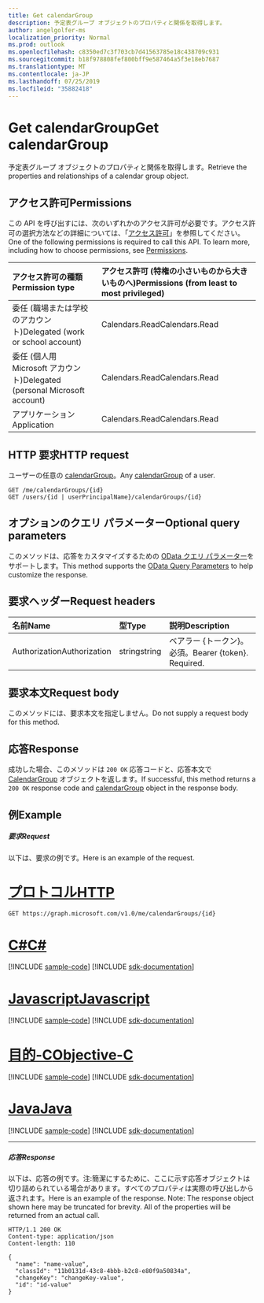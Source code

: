 ```yaml
---
title: Get calendarGroup
description: 予定表グループ オブジェクトのプロパティと関係を取得します。
author: angelgolfer-ms
localization_priority: Normal
ms.prod: outlook
ms.openlocfilehash: c8350ed7c3f703cb7d41563785e18c438709c931
ms.sourcegitcommit: b18f978808fef800bff9e587464a5f3e18eb7687
ms.translationtype: MT
ms.contentlocale: ja-JP
ms.lasthandoff: 07/25/2019
ms.locfileid: "35882418"
---
```

# <a name="get-calendargroup"></a><span data-ttu-id="f2019-103">Get calendarGroup</span><span class="sxs-lookup"><span data-stu-id="f2019-103">Get calendarGroup</span></span>

<span data-ttu-id="f2019-104">予定表グループ オブジェクトのプロパティと関係を取得します。</span><span class="sxs-lookup"><span data-stu-id="f2019-104">Retrieve the properties and relationships of a calendar group object.</span></span>

## <a name="permissions"></a><span data-ttu-id="f2019-105">アクセス許可</span><span class="sxs-lookup"><span data-stu-id="f2019-105">Permissions</span></span>

<span data-ttu-id="f2019-p101">この API を呼び出すには、次のいずれかのアクセス許可が必要です。アクセス許可の選択方法などの詳細については、「[アクセス許可](/graph/permissions-reference)」を参照してください。</span><span class="sxs-lookup"><span data-stu-id="f2019-p101">One of the following permissions is required to call this API. To learn more, including how to choose permissions, see [Permissions](/graph/permissions-reference).</span></span>

| <span data-ttu-id="f2019-108">アクセス許可の種類</span><span class="sxs-lookup"><span data-stu-id="f2019-108">Permission type</span></span>                        | <span data-ttu-id="f2019-109">アクセス許可 (特権の小さいものから大きいものへ)</span><span class="sxs-lookup"><span data-stu-id="f2019-109">Permissions (from least to most privileged)</span></span> |
| :------------------------------------- | :------------------------------------------ |
| <span data-ttu-id="f2019-110">委任 (職場または学校のアカウント)</span><span class="sxs-lookup"><span data-stu-id="f2019-110">Delegated (work or school account)</span></span>     | <span data-ttu-id="f2019-111">Calendars.Read</span><span class="sxs-lookup"><span data-stu-id="f2019-111">Calendars.Read</span></span>                              |
| <span data-ttu-id="f2019-112">委任 (個人用 Microsoft アカウント)</span><span class="sxs-lookup"><span data-stu-id="f2019-112">Delegated (personal Microsoft account)</span></span> | <span data-ttu-id="f2019-113">Calendars.Read</span><span class="sxs-lookup"><span data-stu-id="f2019-113">Calendars.Read</span></span>                              |
| <span data-ttu-id="f2019-114">アプリケーション</span><span class="sxs-lookup"><span data-stu-id="f2019-114">Application</span></span>                            | <span data-ttu-id="f2019-115">Calendars.Read</span><span class="sxs-lookup"><span data-stu-id="f2019-115">Calendars.Read</span></span>                              |

## <a name="http-request"></a><span data-ttu-id="f2019-116">HTTP 要求</span><span class="sxs-lookup"><span data-stu-id="f2019-116">HTTP request</span></span>

<!-- { "blockType": "ignored" } -->

<span data-ttu-id="f2019-117">ユーザーの任意の [calendarGroup](../resources/calendargroup.md)。</span><span class="sxs-lookup"><span data-stu-id="f2019-117">Any [calendarGroup](../resources/calendargroup.md) of a user.</span></span>

```http
GET /me/calendarGroups/{id}
GET /users/{id | userPrincipalName}/calendarGroups/{id}
```

## <a name="optional-query-parameters"></a><span data-ttu-id="f2019-118">オプションのクエリ パラメーター</span><span class="sxs-lookup"><span data-stu-id="f2019-118">Optional query parameters</span></span>

<span data-ttu-id="f2019-119">このメソッドは、応答をカスタマイズするための [OData クエリ パラメーター](https://developer.microsoft.com/graph/docs/concepts/query_parameters)をサポートします。</span><span class="sxs-lookup"><span data-stu-id="f2019-119">This method supports the [OData Query Parameters](https://developer.microsoft.com/graph/docs/concepts/query_parameters) to help customize the response.</span></span>

## <a name="request-headers"></a><span data-ttu-id="f2019-120">要求ヘッダー</span><span class="sxs-lookup"><span data-stu-id="f2019-120">Request headers</span></span>

| <span data-ttu-id="f2019-121">名前</span><span class="sxs-lookup"><span data-stu-id="f2019-121">Name</span></span>          | <span data-ttu-id="f2019-122">型</span><span class="sxs-lookup"><span data-stu-id="f2019-122">Type</span></span>   | <span data-ttu-id="f2019-123">説明</span><span class="sxs-lookup"><span data-stu-id="f2019-123">Description</span></span>               |
| :------------ | :----- | :------------------------ |
| <span data-ttu-id="f2019-124">Authorization</span><span class="sxs-lookup"><span data-stu-id="f2019-124">Authorization</span></span> | <span data-ttu-id="f2019-125">string</span><span class="sxs-lookup"><span data-stu-id="f2019-125">string</span></span> | <span data-ttu-id="f2019-p102">ベアラー {トークン}。必須。</span><span class="sxs-lookup"><span data-stu-id="f2019-p102">Bearer {token}. Required.</span></span> |

## <a name="request-body"></a><span data-ttu-id="f2019-128">要求本文</span><span class="sxs-lookup"><span data-stu-id="f2019-128">Request body</span></span>

<span data-ttu-id="f2019-129">このメソッドには、要求本文を指定しません。</span><span class="sxs-lookup"><span data-stu-id="f2019-129">Do not supply a request body for this method.</span></span>

## <a name="response"></a><span data-ttu-id="f2019-130">応答</span><span class="sxs-lookup"><span data-stu-id="f2019-130">Response</span></span>

<span data-ttu-id="f2019-131">成功した場合、このメソッドは `200 OK` 応答コードと、応答本文で [CalendarGroup](../resources/calendargroup.md) オブジェクトを返します。</span><span class="sxs-lookup"><span data-stu-id="f2019-131">If successful, this method returns a `200 OK` response code and [calendarGroup](../resources/calendargroup.md) object in the response body.</span></span>

## <a name="example"></a><span data-ttu-id="f2019-132">例</span><span class="sxs-lookup"><span data-stu-id="f2019-132">Example</span></span>

##### <a name="request"></a><span data-ttu-id="f2019-133">要求</span><span class="sxs-lookup"><span data-stu-id="f2019-133">Request</span></span>

<span data-ttu-id="f2019-134">以下は、要求の例です。</span><span class="sxs-lookup"><span data-stu-id="f2019-134">Here is an example of the request.</span></span>


# <a name="httptabhttp"></a>[<span data-ttu-id="f2019-135">プロトコル</span><span class="sxs-lookup"><span data-stu-id="f2019-135">HTTP</span></span>](#tab/http)
<!-- {
  "blockType": "request",
  "name": "get_calendargroup"
}-->

```http
GET https://graph.microsoft.com/v1.0/me/calendarGroups/{id}
```
# <a name="ctabcsharp"></a>[<span data-ttu-id="f2019-136">C#</span><span class="sxs-lookup"><span data-stu-id="f2019-136">C#</span></span>](#tab/csharp)
[!INCLUDE [sample-code](../includes/snippets/csharp/get-calendargroup-csharp-snippets.md)]
[!INCLUDE [sdk-documentation](../includes/snippets/snippets-sdk-documentation-link.md)]

# <a name="javascripttabjavascript"></a>[<span data-ttu-id="f2019-137">Javascript</span><span class="sxs-lookup"><span data-stu-id="f2019-137">Javascript</span></span>](#tab/javascript)
[!INCLUDE [sample-code](../includes/snippets/javascript/get-calendargroup-javascript-snippets.md)]
[!INCLUDE [sdk-documentation](../includes/snippets/snippets-sdk-documentation-link.md)]

# <a name="objective-ctabobjc"></a>[<span data-ttu-id="f2019-138">目的-C</span><span class="sxs-lookup"><span data-stu-id="f2019-138">Objective-C</span></span>](#tab/objc)
[!INCLUDE [sample-code](../includes/snippets/objc/get-calendargroup-objc-snippets.md)]
[!INCLUDE [sdk-documentation](../includes/snippets/snippets-sdk-documentation-link.md)]

# <a name="javatabjava"></a>[<span data-ttu-id="f2019-139">Java</span><span class="sxs-lookup"><span data-stu-id="f2019-139">Java</span></span>](#tab/java)
[!INCLUDE [sample-code](../includes/snippets/java/get-calendargroup-java-snippets.md)]
[!INCLUDE [sdk-documentation](../includes/snippets/snippets-sdk-documentation-link.md)]

---


##### <a name="response"></a><span data-ttu-id="f2019-140">応答</span><span class="sxs-lookup"><span data-stu-id="f2019-140">Response</span></span>

<span data-ttu-id="f2019-p103">以下は、応答の例です。注:簡潔にするために、ここに示す応答オブジェクトは切り詰められている場合があります。すべてのプロパティは実際の呼び出しから返されます。</span><span class="sxs-lookup"><span data-stu-id="f2019-p103">Here is an example of the response. Note: The response object shown here may be truncated for brevity. All of the properties will be returned from an actual call.</span></span>

<!-- {
  "blockType": "response",
  "truncated": true,
  "@odata.type": "microsoft.graph.calendarGroup"
} -->

```http
HTTP/1.1 200 OK
Content-type: application/json
Content-length: 110

{
  "name": "name-value",
  "classId": "11b0131d-43c8-4bbb-b2c8-e80f9a50834a",
  "changeKey": "changeKey-value",
  "id": "id-value"
}
```

<!-- uuid: 8fcb5dbc-d5aa-4681-8e31-b001d5168d79
2015-10-25 14:57:30 UTC -->

<!-- {
  "type": "#page.annotation",
  "description": "Get calendarGroup",
  "keywords": "",
  "section": "documentation",
  "tocPath": "",
  "suppressions": [
  ]
}-->
